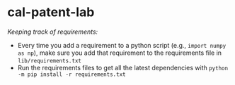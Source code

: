 # cal-patent-lab

_Keeping track of requirements:_

* Every time you add a requirement to a python script (e.g., `import numpy as np`), make sure you add that requirement to the requirements file in `lib/requirements.txt`
* Run the requirements files to get all the latest dependencies with `python -m pip install -r requirements.txt`